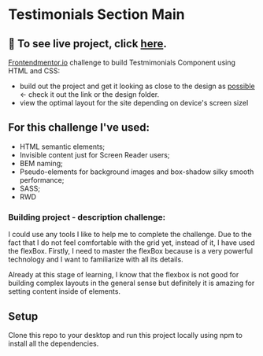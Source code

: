 
# Testimonials Section Main

## 🎥 To see live project, click [here](https://szymonrojek.github.io/testimonials-flexBox-section-main/).

[Frontendmentor.io](https://www.frontendmentor.io/dashboard) challenge to build Testmimonials Component using HTML and CSS:
* build out the project and get it looking as close to the design as [possible](https://www.frontendmentor.io/challenges/testimonials-grid-section-Nnw6J7Un7) &#8592; check it out the link or the design folder.
* view the optimal layout for the site depending on device's screen sizel

## **For this challenge I've used:**
* HTML semantic elements;
* Invisible content just for Screen Reader users;
* BEM naming;
* Pseudo-elements for background images and box-shadow silky smooth performance;
* SASS;
* RWD


### Building project - description challenge:

I could use any tools I like to help me to complete the challenge. Due to the fact that I do not feel comfortable with the grid yet, instead of it, I have used the flexBox. Firstly, I need to master the flexBox because is a very powerful technology and I want to familiarize with all its details.

Already at this stage of learning, I know that the flexbox is not good for building complex layouts in the general sense but definitely it is amazing for setting content inside of elements.
## Setup

Clone this repo to your desktop and run this project locally using npm to install all the dependencies.